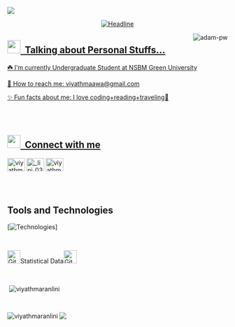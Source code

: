 <a href="https://www.youtube.com/watch?v=dQw4w9WgXcQ"><img src="https://user-images.githubusercontent.com/73097560/115834477-dbab4500-a447-11eb-908a-139a6edaec5c.gif">

 <div align=center>
        <img src="https://readme-typing-svg.herokuapp.com?color=%236FDA44&size=32&center=true&vCenter=true&width=600&height=50&lines=Hi+there+I'm+Viyathma+Ranlini+%F0%9F%91%8B;Computer+Science+Student;Problem+Solver" alt="Headline" />
    </div>
<div>
    <p><img align="right" src="https://github.com/Adam-pw/Adam-pw/blob/main/animation_500_kxa883sd.gif" alt="adam-pw" /></p>

</div>


## <img src="https://media.giphy.com/media/ObNTw8Uzwy6KQ/giphy.gif" width="30px">&nbsp; Talking about Personal Stuffs...

<p>☘️ I’m currently Undergraduate Student at NSBM Green University</p>
<p>📩 How to reach me: viyathmaawa@gmail.com</p>
<p>✨ Fun facts about me: I love coding+reading+traveling🤗</p><br></br>


## <img src="https://media.giphy.com/media/ObNTw8Uzwy6KQ/giphy.gif" width="30px">&nbsp; Connect with me

<p align="left">
<a href="https://linkedin.com/in/viyathma arukgoda" target="blank"><img align="center" src="https://raw.githubusercontent.com/rahuldkjain/github-profile-readme-generator/master/src/images/icons/Social/linked-in-alt.svg" alt="viyathma arukgoda" height="30" width="40" /></a>
<a href="https://instagram.com/_lini_03_" target="blank"><img align="center" src="https://raw.githubusercontent.com/rahuldkjain/github-profile-readme-generator/master/src/images/icons/Social/instagram.svg" alt="_lini_03_" height="30" width="40" /></a>
<a href="https://www.hackerrank.com/viyathma arukgoda" target="blank"><img align="center" src="https://raw.githubusercontent.com/rahuldkjain/github-profile-readme-generator/master/src/images/icons/Social/hackerrank.svg" alt="viyathma arukgoda" height="30" width="40" /></a>
</p><br></br>

   
  ## Tools and Technologies
[![Technologies](https://skillicons.dev/icons?i=react,nextjs,redux,nodejs,expressjs,nestjs,mongodb,mysql,tailwind,docker,aws,flutter,dotnet,js,ts,java,py,c,arduino,linux)]


<br>

<img src="https://media.giphy.com/media/8UHRm5oY4k4FDxq5QG/giphy.gif" width="30px" alt="GitHub-Status"/>Statistical Data<img src="https://media.giphy.com/media/8UHRm5oY4k4FDxq5QG/giphy.gif" width="30px" alt="GitHub-Status"/>

<br>

<p>&nbsp;<img align="center" src="https://github-readme-stats.vercel.app/api?username=viyathmaranlini&show_icons=true&locale=en&bg_color=0d1117&text_color=ffffff&repo=convoychat"
    alt="viyathmaranlini" /></p>

<br>

<p><img align="left" src="https://github-readme-stats.vercel.app/api/top-langs?username=viyathmaranlini&show_icons=true&locale=en&layout=compact&bg_color=0d1117&text_color=ffffff" alt="viyathmaranlini" /></p>


<a href="https://www.youtube.com/watch?v=dQw4w9WgXcQ"><img src="https://user-images.githubusercontent.com/73097560/115834477-dbab4500-a447-11eb-908a-139a6edaec5c.gif"></a>


